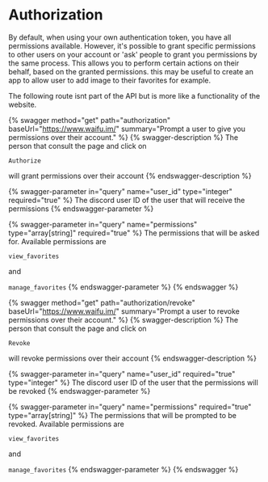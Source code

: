 # Authorization

By default, when using your own authentication token, you have all permissions available. However, it's possible to grant specific permissions to other users on your account or 'ask' people to grant you permissions by the same process. This allows you to perform certain actions on their behalf, based on the granted permissions. this may be useful to create an app to allow user to add image to their favorites for example.

The following route isnt part of the API but is more like a functionality of the website.

{% swagger method="get" path="authorization" baseUrl="https://www.waifu.im/" summary="Prompt a user to give you permissions over their account." %}
{% swagger-description %}
The person that consult the page and click on 

`Authorize`

 will grant permissions over their account
{% endswagger-description %}

{% swagger-parameter in="query" name="user_id" type="integer" required="true" %}
The discord user ID of the user that will receive the permissions
{% endswagger-parameter %}

{% swagger-parameter in="query" name="permissions" type="array[string]" required="true" %}
The permissions that will be asked for. Available permissions are 

`view_favorites`

 and 

`manage_favorites`
{% endswagger-parameter %}
{% endswagger %}

{% swagger method="get" path="authorization/revoke" baseUrl="https://www.waifu.im/" summary="Prompt a user to revoke permissions over their account." %}
{% swagger-description %}
The person that consult the page and click on 

`Revoke`

 will revoke permissions over their account
{% endswagger-description %}

{% swagger-parameter in="query" name="user_id" required="true" type="integer" %}
The discord user ID of the user that the permissions will be revoked
{% endswagger-parameter %}

{% swagger-parameter in="query" name="permissions" required="true" type="array[string]" %}
The permissions that will be prompted to be revoked. Available permissions are 

`view_favorites`

 and 

`manage_favorites`
{% endswagger-parameter %}
{% endswagger %}
